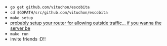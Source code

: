 * `go get github.com/vituchon/escobita`
* `cd $GOPATH/src/github.com/vituchon/escobita`
* `make setup`
* [probably setup your router for allowing outside traffic... if you wanna the server be](https://www.wikihow.com/Set-Up-Port-Forwarding-on-a-Router)
* `make run`
* invite friends :D!!
